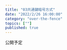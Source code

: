 ```yaml
---
title: "03共通鍵暗号方式"
date: "2022/2/26 16:00:00"
category: "over-the-fence"
topics: [""]
published: true
---
```


公開予定